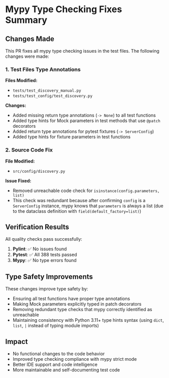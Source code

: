 # Mypy Type Checking Fixes Summary

## Changes Made

This PR fixes all mypy type checking issues in the test files. The following changes were made:

### 1. Test Files Type Annotations
**Files Modified:**
- `tests/test_discovery_manual.py`
- `tests/test_config/test_discovery.py`

**Changes:**
- Added missing return type annotations (`-> None`) to all test functions
- Added type hints for Mock parameters in test methods that use `@patch` decorators
- Added return type annotations for pytest fixtures (`-> ServerConfig`)
- Added type hints for fixture parameters in test functions

### 2. Source Code Fix
**File Modified:**
- `src/config/discovery.py`

**Issue Fixed:**
- Removed unreachable code check for `isinstance(config.parameters, list)` 
- This check was redundant because after confirming `config` is a `ServerConfig` instance, mypy knows that `parameters` is always a list (due to the dataclass definition with `field(default_factory=list)`)

## Verification Results

All quality checks pass successfully:

1. **Pylint**: ✅ No issues found
2. **Pytest**: ✅ All 388 tests passed  
3. **Mypy**: ✅ No type errors found

## Type Safety Improvements

These changes improve type safety by:
- Ensuring all test functions have proper type annotations
- Making Mock parameters explicitly typed in patch decorators
- Removing redundant type checks that mypy correctly identified as unreachable
- Maintaining consistency with Python 3.11+ type hints syntax (using `dict`, `list`, `|` instead of typing module imports)

## Impact

- No functional changes to the code behavior
- Improved type checking compliance with mypy strict mode
- Better IDE support and code intelligence
- More maintainable and self-documenting test code
